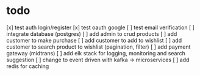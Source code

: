 # todo

[x] test auth login/register
[x] test oauth google
[ ] test email verification
[ ] integrate database (postgres)
[ ] add admin to crud products
[ ] add customer to make purchase
[ ] add customer to add to wishlist
[ ] add customer to search product to wishlist (pagination, filter)
[ ] add payment gateway (midtrans)
[ ] add elk stack for logging, monitoring and search suggestion
[ ] change to event driven with kafka -> microservices
[ ] add redis for caching